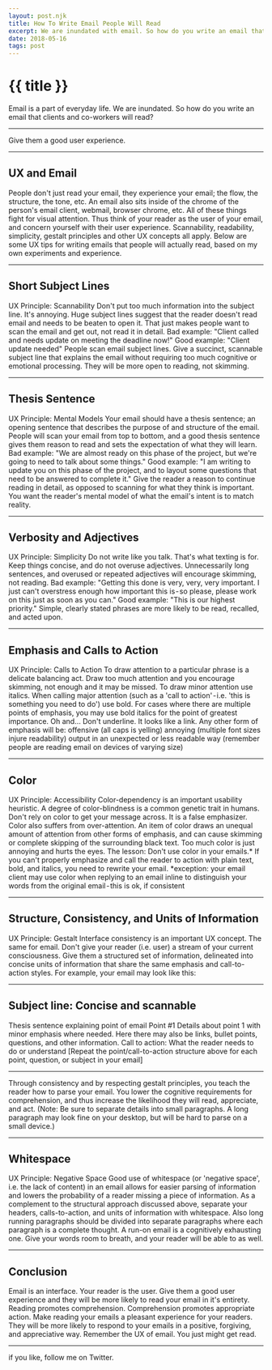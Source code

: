 ```yaml
---
layout: post.njk
title: How To Write Email People Will Read
excerpt: We are inundated with email. So how do you write an email that clients and co-workers will read?
date: 2018-05-16
tags: post
---
```


# {{ title }}

Email is a part of everyday life. We are inundated.
So how do you write an email that clients and co-workers will read?

---

Give them a good user experience.

---

## UX and Email
People don't just read your email, they experience your email; the flow, the structure, the tone, etc. An email also sits inside of the chrome of the person's email client, webmail, browser chrome, etc. All of these things fight for visual attention.
Thus think of your reader as the user of your email, and concern yourself with their user experience. Scannability, readability, simplicity, gestalt principles and other UX concepts all apply.
Below are some UX tips for writing emails that people will actually read, based on my own experiments and experience.

---

## Short Subject Lines
UX Principle: Scannability
Don't put too much information into the subject line. It's annoying. Huge subject lines suggest that the reader doesn't read email and needs to be beaten to open it. That just makes people want to scan the email and get out, not read it in detail.
Bad example: "Client called and needs update on meeting the deadline now!"
Good example: "Client update needed"
People scan email subject lines. Give a succinct, scannable subject line that explains the email without requiring too much cognitive or emotional processing. They will be more open to reading, not skimming.

---

## Thesis Sentence
UX Principle: Mental Models
Your email should have a thesis sentence; an opening sentence that describes the purpose of and structure of the email. People will scan your email from top to bottom, and a good thesis sentence gives them reason to read and sets the expectation of what they will learn.
Bad example: "We are almost ready on this phase of the project, but we're going to need to talk about some things."
Good example: "I am writing to update you on this phase of the project, and to layout some questions that need to be answered to complete it."
Give the reader a reason to continue reading in detail, as opposed to scanning for what they think is important. You want the reader's mental model of what the email's intent is to match reality.

---

## Verbosity and Adjectives
UX Principle: Simplicity
Do not write like you talk. That's what texting is for. Keep things concise, and do not overuse adjectives. Unnecessarily long sentences, and overused or repeated adjectives will encourage skimming, not reading.
Bad example: "Getting this done is very, very, very important. I just can't overstress enough how important this is - so please, please work on this just as soon as you can."
Good example: "This is our highest priority."
Simple, clearly stated phrases are more likely to be read, recalled, and acted upon.

---

## Emphasis and Calls to Action
UX Principle: Calls to Action
To draw attention to a particular phrase is a delicate balancing act. Draw too much attention and you encourage skimming, not enough and it may be missed.
To draw minor attention use italics.
When calling major attention (such as a 'call to action' - i.e. 'this is something you need to do') use bold.
For cases where there are multiple points of emphasis, you may use bold italics for the point of greatest importance. Oh and…
Don't underline. It looks like a link.
Any other form of emphasis will be:
offensive (all caps is yelling)
annoying (multiple font sizes injure readability)
output in an unexpected or less readable way
(remember people are reading email on devices of varying size)

---

## Color
UX Principle: Accessibility
Color-dependency is an important usability heuristic. A degree of color-blindness is a common genetic trait in humans. Don't rely on color to get your message across. It is a false emphasizer.
Color also suffers from over-attention. An item of color draws an unequal amount of attention from other forms of emphasis, and can cause skimming or complete skipping of the surrounding black text.
Too much color is just annoying and hurts the eyes.
The lesson: Don't use color in your emails.*
If you can't properly emphasize and call the reader to action with plain text, bold, and italics, you need to rewrite your email.
*exception: your email client may use color when replying to an email inline to distinguish your words from the original email - this is ok, if consistent

---

## Structure, Consistency, and Units of Information
UX Principle: Gestalt
Interface consistency is an important UX concept. The same for email. Don't give your reader (i.e. user) a stream of your current consciousness. Give them a structured set of information, delineated into concise units of information that share the same emphasis and call-to-action styles.
For example, your email may look like this:

---

## Subject line: Concise and scannable
Thesis sentence explaining point of email
Point #1
Details about point 1 with minor emphasis where needed. Here there may also be links, bullet points, questions, and other information.
Call to action: What the reader needs to do or understand
[Repeat the point/call-to-action structure above for each point, question, or subject in your email]

---

Through consistency and by respecting gestalt principles, you teach the reader how to parse your email. You lower the cognitive requirements for comprehension, and thus increase the likelihood they will read, appreciate, and act.
(Note: Be sure to separate details into small paragraphs. A long paragraph may look fine on your desktop, but will be hard to parse on a small device.)

---

## Whitespace
UX Principle: Negative Space
Good use of whitespace (or 'negative space', i.e. the lack of content) in an email allows for easier parsing of information and lowers the probability of a reader missing a piece of information.
As a complement to the structural approach discussed above, separate your headers, calls-to-action, and units of information with whitespace. Also long running paragraphs should be divided into separate paragraphs where each paragraph is a complete thought.
A run-on email is a cognitively exhausting one. Give your words room to breath, and your reader will be able to as well.

---

## Conclusion
Email is an interface. Your reader is the user. Give them a good user experience and they will be more likely to read your email in it's entirety. Reading promotes comprehension. Comprehension promotes appropriate action.
Make reading your emails a pleasant experience for your readers. They will be more likely to respond to your emails in a positive, forgiving, and appreciative way.
Remember the UX of email. You just might get read.

---

if you like, follow me on Twitter.